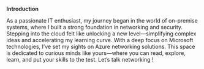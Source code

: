 **Introduction**

As a passionate IT enthusiast, my journey began in the world of on-premise systems, where I built a strong foundation in networking and security. Stepping into the cloud felt like unlocking a new level—simplifying complex ideas and accelerating my learning curve.
With a deep focus on Microsoft technologies, I’ve set my sights on Azure networking solutions. This space is dedicated to curious minds like yours—where you can read, explore, learn, and put your skills to the test.
Let’s talk networking !
